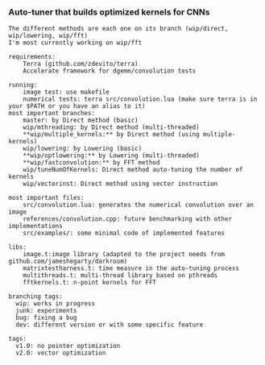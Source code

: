 ### Auto-tuner that builds optimized kernels for CNNs ###        
    The different methods are each one on its branch (wip/direct, wip/lowering, wip/fft)
    I'm most currently working on wip/fft

    requirements:
        Terra (github.com/zdevito/terra)
        Accelerate framework for dgemm/convolution tests
    
    running:
        image test: use makefile
        numerical tests: terra src/convolution.lua (make sure terra is in your $PATH or you have an alias to it)
    most important branches: 
        master: by Direct method (basic)
        wip/mthreading: by Direct method (multi-threaded)
        **wip/multiple_kernels:** by Direct method (using multiple-kernels)
        wip/lowering: by Lowering (basic)
        **wip/optlowering:** by Lowering (multi-threaded)
        **wip/fastconvolution:** by FFT method
        wip/tuneNumOfKernels: Direct method auto-tuning the number of kernels
        wip/vectorinst: Direct method using vector instruction

    most important files: 
        src/convolution.lua: generates the numerical convolution over an image
        references/convolution.cpp: future benchmarking with other implementations
        src/examples/: some minimal code of implemented features

    libs:  
        image.t:image library (adapted to the project needs from github.com/jameshegarty/darkroom)
        matrixtestharness.t: time measure in the auto-tuning process
        multithreads.t: multi-thread library based on pthreads
        fftkernels.t: n-point kernels for FFT

    branching tags:
      wip: works in progress
      junk: experiments
      bug: fixing a bug
      dev: different version or with some specific feature
    
    tags:
      v1.0: no pointer optimization
      v2.0: vector optimization